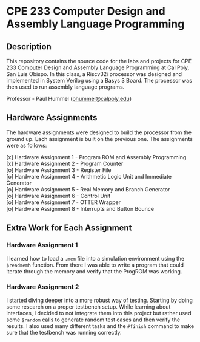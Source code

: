 # CPE 233 Computer Design and Assembly Language Programming

## Description

This repository contains the source code for the labs and projects for CPE 233 Computer Design and Assembly Language Programming at Cal Poly, San Luis Obispo. In this class, a Riscv32i processor was designed and implemented in System Verilog using a Basys 3 Board. The processor was then used to run assembly language programs. 

Professor - Paul Hummel (phummel@calpoly.edu)

## Hardware Assignments

The hardware assignments were designed to build the processor from the ground up. Each assignment is built on the previous one. The assignments were as follows:

[x] Hardware Assignment 1 - Program ROM and Assembly Programming<br>
[x] Hardware Assignment 2 - Program Counter<br>
[o] Hardware Assignment 3 - Register File<br>
[o] Hardware Assignment 4 - Arithmetic Logic Unit and Immediate Generator<br>
[o] Hardware Assignment 5 - Real Memory and Branch Generator<br>
[o] Hardware Assignment 6 - Control Unit<br>
[o] Hardware Assignment 7 - OTTER Wrapper<br>
[o] Hardware Assignment 8 - Interrupts and Button Bounce<br>

## Extra Work for Each Assignment

### Hardware Assignment 1

I learned how to load a `.mem` file into a simulation environment using the ```$readmemh``` function. From there I was able to write a program that could iterate through the memory and verify that the ProgROM was working.

### Hardware Assignment 2

I started diving deeper into a more robust way of testing. Starting by doing some research on a proper testbench setup. While learning about interfaces, I decided to not integrate them into this project but rather used some ```$random``` calls to generate random test cases and then verify the results. I also used many different tasks and the ```#finish``` command to make sure that the testbench was running correctly.
